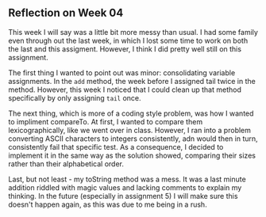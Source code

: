 ## Reflection on Week 04

This week I will say was a little bit more messy than usual. I had some family even through out the last week, in which I lost some time to work on both the last and this assigment. However, I think I did pretty well still on this assignment.

The first thing I wanted to point out was minor: consolidating variable assignments. In the `add` method, the week before I assigned tail twice in the method. However, this week I noticed that I could clean up that method specifically by only assigning `tail` once.

The next thing, which is more of a coding style problem, was how I wanted to impliment compareTo. At first, I wanted to compare them lexicographically, like we went over in class. However, I ran into a problem converting ASCII characters to integers consistently, adn would then in turn, consistently fail that specific test. As a consequence, I decided to implement it in the same way as the solution showed, comparing their sizes rather than their alphabetical order.

Last, but not least - my toString method was a mess. It was a last minute addition riddled with magic values and lacking comments to explain my thinking. In the future (especially in assignment 5) I will make sure this doesn't happen again, as this was due to me being in a rush.
